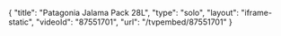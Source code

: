 {
    "title": "Patagonia Jalama Pack 28L",
    "type": "solo",
    "layout": "iframe-static",
    "videoId": "87551701",
    "url": "\/tvpembed\/87551701"
}